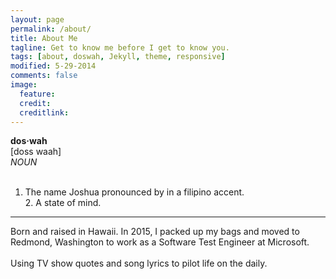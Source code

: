 ```yaml
---
layout: page
permalink: /about/
title: About Me
tagline: Get to know me before I get to know you.
tags: [about, doswah, Jekyll, theme, responsive]
modified: 5-29-2014
comments: false
image:
  feature:
  credit: 
  creditlink:
---
```

**dos·wah**
<br>[doss waah]<br>
*NOUN*<br><br>
   1. The name Joshua pronounced by in a filipino accent. <br>2. A state of mind.

<hr>

Born and raised in Hawaii. In 2015, I packed up my bags and moved to Redmond, Washington to work as a Software Test Engineer at Microsoft. 
<br><br>
Using TV show quotes and song lyrics to pilot life on the daily.


